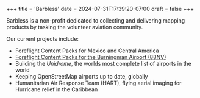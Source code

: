 +++
title = 'Barbless'
date = 2024-07-31T17:39:20-07:00
draft = false
+++

Barbless is a non-profit dedicated to collecting and delivering mapping products by tasking the volunteer aviation community.

Our current projects include:

* Foreflight Content Packs for Mexico and Central America
* [Foreflight Content Packs for the Burningman Airport (88NV)](/for-pilots/88nv/)
* Building the _Unidrome_, the worlds most complete list of airports in the world
* Keeping OpenStreetMap airports up to date, globally
* Humanitarian Air Response Team (HART), flying aerial imaging for Hurricane relief in the Caribbean
